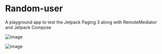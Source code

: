 # Random-user
A playground app to test the Jetpack Paging 3 along with RemoteMediator and Jetpack Compose

![image](https://user-images.githubusercontent.com/15973138/162066831-c1806696-efc1-415e-88a6-90fada35e329.png)

![image](https://user-images.githubusercontent.com/15973138/162066857-4748af70-61f7-440a-a518-c3de35aac2ed.png)

